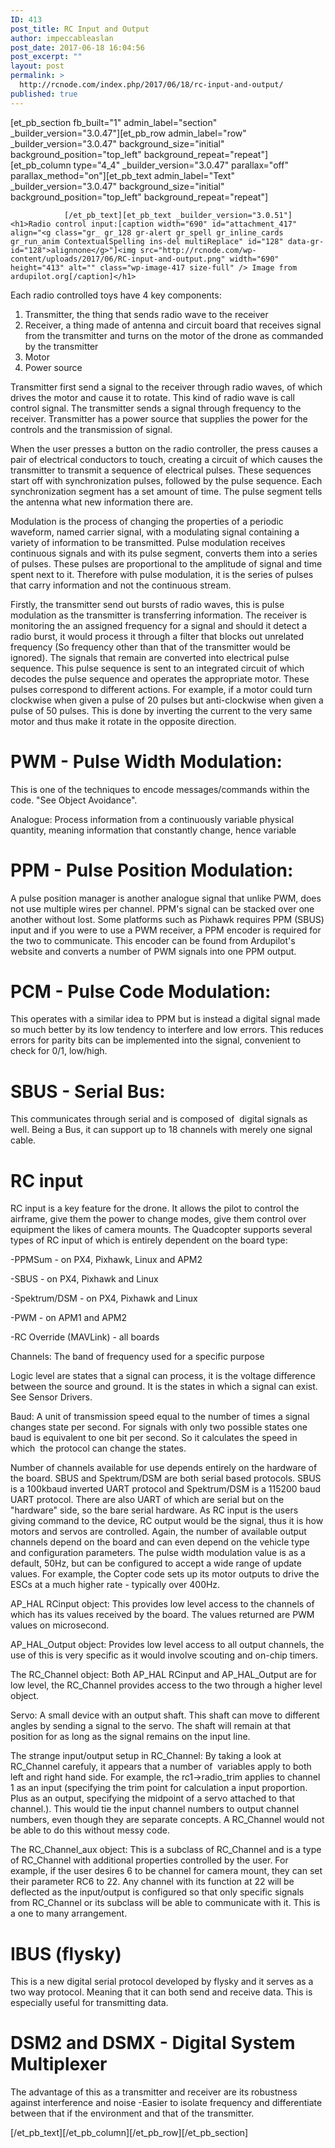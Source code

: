 ```yaml
---
ID: 413
post_title: RC Input and Output
author: impeccableaslan
post_date: 2017-06-18 16:04:56
post_excerpt: ""
layout: post
permalink: >
  http://rcnode.com/index.php/2017/06/18/rc-input-and-output/
published: true
---
```

[et_pb_section fb_built="1" admin_label="section" _builder_version="3.0.47"][et_pb_row admin_label="row" _builder_version="3.0.47" background_size="initial" background_position="top_left" background_repeat="repeat"][et_pb_column type="4_4" _builder_version="3.0.47" parallax="off" parallax_method="on"][et_pb_text admin_label="Text" _builder_version="3.0.47" background_size="initial" background_position="top_left" background_repeat="repeat"]
					
				[/et_pb_text][et_pb_text _builder_version="3.0.51"]<h1>Radio control input:[caption width="690" id="attachment_417" align="<g class="gr_ gr_128 gr-alert gr_spell gr_inline_cards gr_run_anim ContextualSpelling ins-del multiReplace" id="128" data-gr-id="128">alignnone</g>"]<img src="http://rcnode.com/wp-content/uploads/2017/06/RC-input-and-output.png" width="690" height="413" alt="" class="wp-image-417 size-full" /> Image from ardupilot.org[/caption]</h1>
<p>Each radio controlled toys have 4 key components:</p>
<ol>
<li>Transmitter, the thing that sends radio wave to the receiver</li>
<li>Receiver, a thing made of antenna and circuit board that receives signal from the transmitter and turns on the motor of the drone as commanded by the transmitter</li>
<li>Motor</li>
<li>Power source</li>
</ol>
<p></p>
<p>Transmitter first <g class="gr_ gr_67 gr-alert gr_gramm gr_inline_cards gr_run_anim Grammar multiReplace" id="67" data-gr-id="67">send</g> a signal to the receiver through radio waves, of which drives the motor and cause it to rotate. This kind of radio wave <g class="gr_ gr_68 gr-alert gr_gramm gr_inline_cards gr_run_anim Grammar multiReplace" id="68" data-gr-id="68">is call</g> control signal. The transmitter sends a signal through <g class="gr_ gr_69 gr-alert gr_gramm gr_inline_cards gr_run_anim Grammar only-ins doubleReplace replaceWithoutSep" id="69" data-gr-id="69">frequency</g> to the receiver. Transmitter has a power source that supplies the power for the controls and the transmission of <g class="gr_ gr_70 gr-alert gr_gramm gr_inline_cards gr_run_anim Grammar only-ins doubleReplace replaceWithoutSep" id="70" data-gr-id="70">signal</g>.</p>
<p><span>When the user presses a button on the radio controller, the press causes a pair of electrical conductors to touch, creating a circuit of which causes the transmitter to transmit a sequence of electrical pulses. These sequences start off with </span><span>synchronization pulses, followed by the pulse sequence. Each synchronization segment has a set amount of time. The pulse segment tells the antenna what new information there are.</span></p>
<p>Modulation is the process of changing the properties of a periodic waveform, named carrier signal, with a modulating signal containing a variety of information to be transmitted. Pulse modulation receives continuous signals and with its pulse segment, converts them into a series of pulses. These pulses are proportional to the amplitude of signal and time spent next to it. Therefore with pulse modulation, it is the series of pulses that carry information and not the continuous stream.</p>
<p>Firstly, the transmitter <g class="gr_ gr_78 gr-alert gr_gramm gr_inline_cards gr_run_anim Grammar multiReplace" id="78" data-gr-id="78">send</g> out bursts of radio waves, this is pulse modulation as the transmitter is transferring information. The receiver is monitoring <g class="gr_ gr_79 gr-alert gr_gramm gr_inline_cards gr_run_anim Grammar multiReplace" id="79" data-gr-id="79">the an</g> assigned frequency for a signal and should it detect a radio burst, it would process it through a filter that blocks out unrelated frequency (So frequency other than that of the transmitter would be ignored). The signals that remain are converted into <g class="gr_ gr_81 gr-alert gr_gramm gr_inline_cards gr_run_anim Grammar only-ins doubleReplace replaceWithoutSep" id="81" data-gr-id="81">electrical</g> pulse sequence. This pulse sequence is sent to an integrated circuit of which decodes the pulse sequence and operates the appropriate motor. These pulses correspond to different actions. For example, if a motor could turn clockwise when given a pulse of 20 pulses but anti-clockwise when given a pulse of 50 pulses. This is done by inverting the current to the very same motor and thus make it rotate in the opposite direction.</p>
<h1></h1>
<h1>PWM - Pulse Width Modulation:</h1>
<p>This is one of the techniques to encode messages/commands within the code. "See Object Avoidance".&nbsp;</p>
<p><g class="gr_ gr_55 gr-alert gr_spell gr_inline_cards gr_run_anim ContextualSpelling multiReplace" id="55" data-gr-id="55">Analogue</g>: Process information from a continuously variable physical quantity, meaning information that constantly <g class="gr_ gr_52 gr-alert gr_gramm gr_inline_cards gr_run_anim Grammar multiReplace" id="52" data-gr-id="52">change</g>, hence variable</p>
<h1></h1>
<h1>PPM - Pulse Position Modulation:</h1>
<p>A pulse position manager is another <g class="gr_ gr_73 gr-alert gr_spell gr_inline_cards gr_run_anim ContextualSpelling multiReplace" id="73" data-gr-id="73">analogue</g> signal that unlike PWM, does not use multiple wires per channel. PPM's signal can be stacked over one another without <g class="gr_ gr_74 gr-alert gr_gramm gr_inline_cards gr_run_anim Grammar multiReplace" id="74" data-gr-id="74">lost</g>. Some platforms such as Pixhawk requires PPM (SBUS) input and if you were to use a PWM receiver, a PPM encoder is required for the two to communicate. This encoder can be found from Ardupilot's website and converts a number of PWM signals into one PPM output.&nbsp;</p>
<h1></h1>
<h1>PCM - Pulse Code Modulation:</h1>
<p>This operates with a similar idea to PPM but is instead a digital signal made so much better by its low tendency to interfere and low errors. This reduces errors for parity bits can be implemented into the signal, convenient to check for 0/1, low/high.&nbsp;</p>
<h1></h1>
<h1>SBUS - Serial Bus:</h1>
<p>This communicates through serial and is composed <g class="gr_ gr_56 gr-alert gr_gramm gr_inline_cards gr_run_anim Style multiReplace" id="56" data-gr-id="56">of&nbsp; digital</g> signals as well. Being a Bus, it can support up to 18 channels with merely one signal cable.</p>
<h1></h1>
<h1>RC input</h1>
<p>RC input is a key feature for the drone. It allows the pilot to control the airframe, give them the power to change modes, give them control over equipment the likes of camera mounts. The Quadcopter supports several types of RC input of which is entirely dependent on the board type:</p>
<p>-PPMSum - on PX4, Pixhawk, <g class="gr_ gr_220 gr-alert gr_gramm gr_inline_cards gr_run_anim Punctuation only-ins replaceWithoutSep" id="220" data-gr-id="220">Linux</g> and APM2</p>
<p>-SBUS - on PX4, <g class="gr_ gr_221 gr-alert gr_gramm gr_inline_cards gr_run_anim Punctuation only-ins replaceWithoutSep" id="221" data-gr-id="221">Pixhawk</g> and Linux</p>
<p>-Spektrum/DSM - on PX4, <g class="gr_ gr_222 gr-alert gr_gramm gr_inline_cards gr_run_anim Punctuation only-ins replaceWithoutSep" id="222" data-gr-id="222">Pixhawk</g> and Linux</p>
<p>-PWM - on APM1 and APM2</p>
<p>-RC Override (MAVLink) - all boards</p>
<p></p>
<p>Channels: The band of frequency used for a specific purpose&nbsp;</p>
<p>Logic level <g class="gr_ gr_212 gr-alert gr_gramm gr_inline_cards gr_run_anim Grammar multiReplace" id="212" data-gr-id="212"><g class="gr_ gr_211 gr-alert gr_gramm gr_inline_cards gr_run_anim Grammar multiReplace" id="211" data-gr-id="211">are</g> states</g> that a signal can process, it is the voltage difference between the source and ground. It is the states in which a signal can exist. See Sensor Drivers.</p>
<p>Baud: A unit of transmission speed equal to the number of times a signal changes state per second. For signals with only two possible <g class="gr_ gr_214 gr-alert gr_gramm gr_inline_cards gr_run_anim Punctuation only-ins replaceWithoutSep" id="214" data-gr-id="214">states</g> one baud is equivalent to one bit per second. So it calculates the speed in <g class="gr_ gr_215 gr-alert gr_gramm gr_inline_cards gr_run_anim Style multiReplace" id="215" data-gr-id="215">which&nbsp; the</g> protocol can change the states.</p>
<p><span><g class="gr_ gr_231 gr-alert gr_gramm gr_inline_cards gr_run_anim Grammar multiReplace" id="231" data-gr-id="231">Number</g> of channels available for use depends entirely on the hardware of the board. SBUS and Spektrum/DSM are both serial based protocols. SBUS is a 100kbaud inverted UART protocol and Spektrum/DSM is <g class="gr_ gr_232 gr-alert gr_gramm gr_inline_cards gr_run_anim Grammar multiReplace" id="232" data-gr-id="232">a 115200</g> baud UART protocol. There are also UART of which are serial but on the "hardware" side, so the bare serial hardware. As RC input is the users giving <g class="gr_ gr_235 gr-alert gr_gramm gr_inline_cards gr_run_anim Grammar only-ins doubleReplace replaceWithoutSep" id="235" data-gr-id="235">command</g> to the device, RC output would be the signal, thus it is how motors and servos are controlled. Again, the number of available output channels <g class="gr_ gr_238 gr-alert gr_gramm gr_inline_cards gr_run_anim Grammar multiReplace" id="238" data-gr-id="238">depend</g> on the board </span>and can even depend on the vehicle type and configuration parameters<span>. The pulse width modulation value is <g class="gr_ gr_207 gr-alert gr_gramm gr_inline_cards gr_run_anim Grammar only-del replaceWithoutSep" id="207" data-gr-id="207">as </g>a default, 50Hz, but can be configured to accept a wide range of update values. </span>For example, the Copter code sets up its motor outputs to drive the ESCs at a much higher rate - typically over 400Hz.</p>
<p>AP_HAL RCinput object: This provides <g class="gr_ gr_213 gr-alert gr_spell gr_inline_cards gr_run_anim ContextualSpelling multiReplace" id="213" data-gr-id="213">low level</g> access to the channels of which has its values received by the board. The values returned are PWM values on microsecond.</p>
<p>AP_HAL_Output object: Provides <g class="gr_ gr_209 gr-alert gr_spell gr_inline_cards gr_run_anim ContextualSpelling multiReplace" id="209" data-gr-id="209">low level</g> access to all output channels, the use of this is very specific as it would involve scouting and on-chip timers.</p>
<p>The RC_Channel object: Both AP_HAL RCinput and AP_HAL_Output are for low level, the RC_Channel provides access to the two through a higher level object.</p>
<p>Servo: A small device with an output shaft. This shaft can move to different angles by sending a signal to the servo. The shaft will remain at that position for as long as the signal remains on the input line.&nbsp;</p>
<p>The strange input/output setup in RC_Channel: By taking a look at RC_Channel <g class="gr_ gr_216 gr-alert gr_spell gr_inline_cards gr_run_anim ContextualSpelling ins-del multiReplace" id="216" data-gr-id="216">carefuly</g>, it appears that a number <g class="gr_ gr_225 gr-alert gr_gramm gr_inline_cards gr_run_anim Style multiReplace" id="225" data-gr-id="225">of&nbsp; variables</g> apply to both left and <g class="gr_ gr_224 gr-alert gr_spell gr_inline_cards gr_run_anim ContextualSpelling multiReplace" id="224" data-gr-id="224">right hand</g> side. For example, the rc1-&gt;radio_trim applies to channel 1 as an input (specifying the trim point for calculation <g class="gr_ gr_227 gr-alert gr_gramm gr_inline_cards gr_run_anim Grammar multiReplace" id="227" data-gr-id="227">a input</g> proportion. Plus as an output, specifying the midpoint of a servo attached to that channel.). This would tie the input channel numbers to output channel numbers, even though they are separate concepts. <g class="gr_ gr_230 gr-alert gr_gramm gr_inline_cards gr_run_anim Grammar multiReplace" id="230" data-gr-id="230">A RC_Channel</g> would not be able to do this without messy code.</p>
<p>The RC_Channel_aux object: This is a subclass of RC_Channel and is a type of RC_Channel with additional properties controlled by the user. For example, if the user desires 6 to be <g class="gr_ gr_217 gr-alert gr_gramm gr_inline_cards gr_run_anim Grammar only-ins doubleReplace replaceWithoutSep" id="217" data-gr-id="217">channel</g> for camera mount, they can set their parameter RC6 to 22. Any channel with its function at 22 will be deflected as the input/output is configured so that only specific signals from RC_Channel or its subclass will be able to communicate with it. This is a one to many <g class="gr_ gr_239 gr-alert gr_gramm gr_inline_cards gr_disable_anim_appear Grammar multiReplace" id="239" data-gr-id="239">arrangement</g>.</p>
<h1></h1>
<h1>IBUS (<g class="gr_ gr_317 gr-alert gr_spell gr_inline_cards gr_run_anim ContextualSpelling ins-del multiReplace" id="317" data-gr-id="317">flysky</g>)</h1>
<p>This is a new digital serial protocol developed by <g class="gr_ gr_328 gr-alert gr_spell gr_inline_cards gr_run_anim ContextualSpelling ins-del multiReplace" id="328" data-gr-id="328">flysky</g> and it serves as a <g class="gr_ gr_331 gr-alert gr_spell gr_inline_cards gr_run_anim ContextualSpelling multiReplace" id="331" data-gr-id="331">two way</g> protocol. Meaning that it can both send and receive data. This is especially useful for transmitting data.</p>
<h1></h1>
<h1>DSM2 and DSMX - Digital System Multiplexer</h1>
<p>The advantage of this as a transmitter and receiver are its robustness against interference and noise -Easier to isolate frequency and differentiate between that if the environment and that of the transmitter.</p>[/et_pb_text][/et_pb_column][/et_pb_row][/et_pb_section]